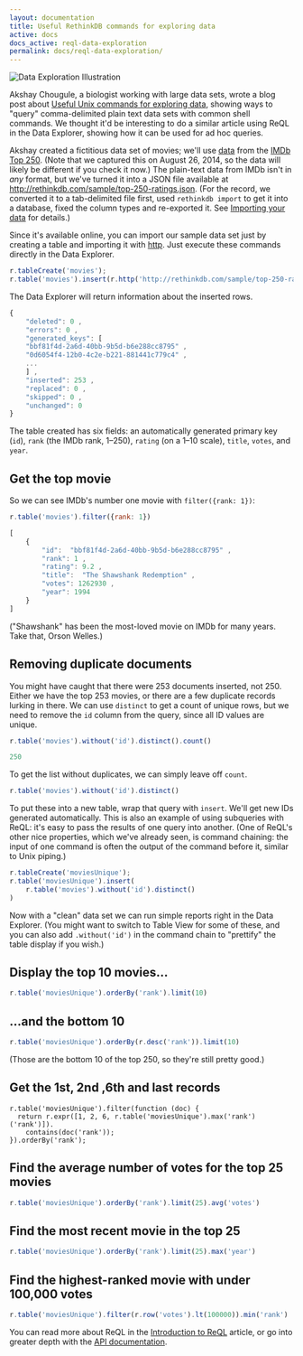 ```yaml
---
layout: documentation
title: Useful RethinkDB commands for exploring data
active: docs
docs_active: reql-data-exploration
permalink: docs/reql-data-exploration/
---
```


<img alt="Data Exploration Illustration" class="api_command_illustration"
    src="/assets/images/docs/api_illustrations/data_exploration.png" />

Akshay Chougule, a biologist working with large data sets, wrote a blog post about [Useful Unix commands for exploring data][uu], showing ways to "query" comma-delimited plain text data sets with common shell commands. We thought it'd be interesting to do a similar article using ReQL in the Data Explorer, showing how it can be used for ad hoc queries.

[uu]: http://datavu.blogspot.com/2014/08/useful-unix-commands-for-exploring-data.html

Akshay created a fictitious data set of movies; we'll use [data][] from the [IMDb Top 250][t250]. (Note that we captured this on August 26, 2014, so the data will likely be different if you check it now.) The plain-text data from IMDb isn't in *any* format, but we've turned it into a JSON file available at <http://rethinkdb.com/sample/top-250-ratings.json>. (For the record, we converted it to a tab-delimited file first, used `rethinkdb import` to get it into a database, fixed the column types and re-exported it. See [Importing your data](http://rethinkdb.com/docs/importing/) for details.)

[data]: http://www.imdb.com/interfaces
[t250]: http://www.imdb.com/chart/top

Since it's available online, you can import our sample data set just by creating a table and importing it with [http](/docs/http). Just execute these commands directly in the Data Explorer.

```js
r.tableCreate('movies');
r.table('movies').insert(r.http('http://rethinkdb.com/sample/top-250-ratings.json'))
```

The Data Explorer will return information about the inserted rows.

```js
{
	"deleted": 0 ,
	"errors": 0 ,
	"generated_keys": [
	"bbf81f4d-2a6d-40bb-9b5d-b6e288cc8795" ,
	"0d6054f4-12b0-4c2e-b221-881441c779c4" ,
	...
	] ,
	"inserted": 253 ,
	"replaced": 0 ,
	"skipped": 0 ,
	"unchanged": 0
}
```

The table created has six fields:  an automatically generated primary key (`id`), `rank` (the IMDb rank, 1&ndash;250), `rating` (on a 1&ndash;10 scale), `title`, `votes`, and `year`.

## Get the top movie  ##

So we can see IMDb's number one movie with  `filter({rank: 1})`:

```js
r.table('movies').filter({rank: 1})

[
	{
		"id":  "bbf81f4d-2a6d-40bb-9b5d-b6e288cc8795" ,
		"rank": 1 ,
		"rating": 9.2 ,
		"title":  "The Shawshank Redemption" ,
		"votes": 1262930 ,
		"year": 1994
	}
]
```

("Shawshank" has been the most-loved movie on IMDb for many years. Take that, Orson Welles.)

## Removing duplicate documents ##

You might have caught that there were 253 documents inserted, not 250. Either we have the top 253 movies, or there are a few duplicate records lurking in there. We can use `distinct` to get a count of unique rows, but we need to remove the `id` column from the query, since all ID values are unique.

```js
r.table('movies').without('id').distinct().count()

250
```

To get the list without duplicates, we can simply leave off `count`.

```js
r.table('movies').without('id').distinct()
```

To put these into a new table,  wrap that query with `insert`. We'll get new IDs generated automatically. This is also an example of using subqueries with ReQL: it's easy to pass the results of one query into another. (One of ReQL's other nice properties, which we've already seen, is command chaining: the input of one command is often the output of the command before it, similar to Unix piping.)

```js
r.tableCreate('moviesUnique');
r.table('moviesUnique').insert(
	r.table('movies').without('id').distinct()
)
```

Now with a "clean" data set we can run simple reports right in the Data Explorer. (You might want to switch to Table View for some of these, and you can also add `.without('id')` in the command chain to "prettify" the table display if you wish.)

## Display the top 10 movies...  ##

```js
r.table('moviesUnique').orderBy('rank').limit(10)
```

## ...and the bottom 10 ##

```js
r.table('moviesUnique').orderBy(r.desc('rank')).limit(10)
```

(Those are the bottom 10 of the top 250, so they're still pretty good.)

## Get the 1st, 2nd ,6th and last records ##

```
r.table('moviesUnique').filter(function (doc) {
  return r.expr([1, 2, 6, r.table('moviesUnique').max('rank')('rank')]).
    contains(doc('rank'));
}).orderBy('rank');
```

## Find the average number of votes for the top 25 movies ##

```js
r.table('moviesUnique').orderBy('rank').limit(25).avg('votes')
```

## Find the most recent movie in the top 25 ##

```js
r.table('moviesUnique').orderBy('rank').limit(25).max('year')
```

## Find the highest-ranked movie with under 100,000 votes ##

```js
r.table('moviesUnique').filter(r.row('votes').lt(100000)).min('rank')
```

You can read more about ReQL in the [Introduction to ReQL][intro] article, or go into greater depth with the [API documentation](/api/).

[intro]: /docs/introduction-to-reql/
